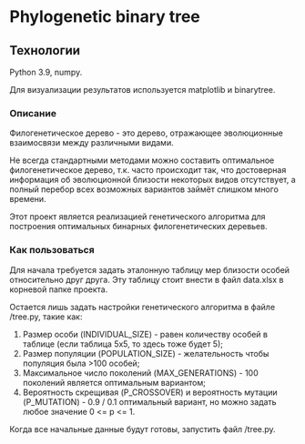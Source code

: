 # Phylogenetic binary tree
 
## Технологии
Python 3.9, numpy. 

Для визуализации результатов используется matplotlib и binarytree.


### Описание


Филогенетическое дерево - это дерево, отражающее эволюционные взаимосвязи
между различными видами.

Не всегда стандартными методами можно составить оптимальное филогенетическое дерево, т.к.
часто происходит так, что достоверная информация об эволюционной близости
некоторых видов отсутствует, а полный перебор всех возможных вариантов займёт слишком много
времени.

Этот проект является реализацией генетического алгоритма для 
построения оптимальных бинарных филогенетических деревьев.


### Как пользоваться

Для начала требуется задать эталонную таблицу мер близости особей относительно друг друга.
Эту таблицу стоит внести в файл data.xlsx в корневой папке проекта.

Остается лишь задать настройки генетического алгоритма в файле /tree.py, такие как:

1. Размер особи (INDIVIDUAL_SIZE) - равен количеству особей в таблице
(если таблица 5х5, то здесь тоже будет 5);
2. Размер популяции (POPULATION_SIZE) - желательность чтобы популяция была >100 особей;
3. Максимальное число поколений (MAX_GENERATIONS) - 100 поколений является оптимальным вариантом;
4. Вероятность скрещивая (P_CROSSOVER) и вероятность мутации (P_MUTATION) - 0.9 / 0.1 оптимальный
вариант, но можно задать любое значение 0 <= p <= 1. 

Когда все начальные данные будут готовы, запустить файл /tree.py. 
